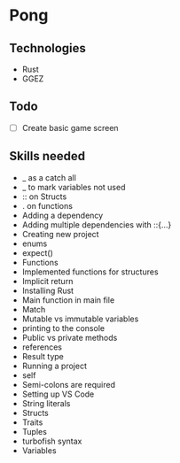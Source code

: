 # Pong

## Technologies

- Rust
- GGEZ

## Todo

* [ ] Create basic game screen

## Skills needed

* _ as a catch all
* _ to mark variables not used
* :: on Structs
* . on functions
* Adding a dependency
* Adding multiple dependencies with ::{...}
* Creating new project
* enums
* expect()
* Functions
* Implemented functions for structures
* Implicit return
* Installing Rust
* Main function in main file
* Match
* Mutable vs immutable variables
* printing to the console
* Public vs private methods
* references
* Result type
* Running a project
* self
* Semi-colons are required
* Setting up VS Code
* String literals
* Structs
* Traits
* Tuples
* turbofish syntax
* Variables